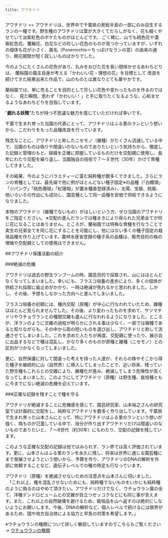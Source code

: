 ```yaml
---
title: アワチドリ
---
```

<link rel="stylesheet" href="/assets/stylesheets/ponerorchis.css" />
アワチドリ
==
アワチドリは、世界中で千葉県の房総半島の一部にのみ自生するランの一種です。野生種のアワチドリは葉が大きくてだらしがなく、花も細くやせていて淡紫紅色のボケたものがほとんどです。 ごく稀に、山でも桃色花や濃紫紅色花、覆輪花、白花などの珍しい花色のものが見つかっていますが、いずれの個体も花が小さく、属名（Ponerorchis＝ちっぽけなランの意）の由来の通り、開花期間が短く寂しいものばかりでした。

今のようにたくさんの花色があり、丸みをおびた花を長い間咲かせるあわちどりは、 蘭裕園の園主自身が考える『かわいい花・理想の花』を目標として 改良を続けてきた結果出来た作品で、山のものとは異なりとても華やかです。

蘭裕園では、単に売ることを目的として珍しい花色や変わったものを作るのではなく、 見た瞬間、思わず「かわいい！」と手に取りたくなるような、心和ませるようなあわちどりを目指しています。

”<b>戯れる妖精</b>”たちが持つ不思議な魅力を感じていただければ幸いです。

千葉で生まれ育った当園の代表にとって、アワチドリはふる里のランという想いから、こだわりをもった品種改良を行っています。

残念なことに、アワチドリと称したニセモノ（雑種）がたくさん流通している中で、当園のものは偽りや間違いのないものでありたいという気持ちから、徹底した記録と管理のもと、経緯を正確に把握しているものだけを交配親に使用し、長年にわたり交配を繰り返し、当園独自の技術で７～８世代（30年）かけて育種してきました。

その結果、今のようにバラエティーに富む純粋種が数多くできました。さらにランの育種としては、最先端で他に例がほとんどない種子固定※の品種（「白饅頭」「ジパング」「桃色珊瑚」「紅珊瑚」が農水種苗登録済み）、太陽、宝姫、桃姫、他いろいろの作出にも成功し、園芸種として同一品種を安価で供給できるようになりました。

本物のアワチドリ（雑種でないもの）がほしいという方、ぜひ当園のアワチドリをご指定ください。
※交配の進んだランでは種まきにより得られた兄弟全てが同じ花になることはありません。ところが、蘭裕園では特殊な育種を行なうことで実生の兄弟全てを同じ花にすることを可能にし、他にはない多くの種子固定の栽培品種を作り上げています。農林水産省登録の種子系の品種は、販売目的の株の増殖や交配親としての使用はできません。

##アワチドリ保護活動の紹介

###絶滅の危機

アワチドリは過去の野生ランブームの時、園芸目的で採取され、山にはほとんどなくなってしまいました。幸いにも、フラスコ培養の進歩により、多くの個体が供給され採取に歯止めがかかり、一時は絶滅が免れるかと思われました。しかし、その後、予想もしなかった方向へと進んでしまいました。

フラスコ培養の初期には、種内交配（原種）が中心に行なわれていたため、雑種はほとんど見られませんでした。その後、より変わったものを求めて、サツマチドリやウチョウランとの種間交雑も盛んに行なわれるようになりました。ところが、洋ランのように交雑の過程が明らかにされる事は少なく、一部では雑種であると知りながらも、その中から距の短いものを選び出し、アワチドリと称して流通させてしまいました。これを求めた人たちが再度、交配親に使ったり、展示会に出品するなどで種は混乱し、かなり多くのものが原種と雑種（ニセモノ）との区別がつかなくなってしまいました。

更に、自然保護に対して間違った考えを持った人達が、それらの株やそこから得た種子を継続的に山（自然界）に移入してしまったことで、近い将来、残っていた野生種もこれらとの交雑により、雑種化が進み、絶滅してしまう危険性が高くなってしまいました。このようにしてアワチドリ（原種）は野生種、栽培種ともに今までにない絶滅の危機を迎えています。

###正確な記録を残すことで種を守る

アワチドリが絶滅することに危機感を感じて、園芸研究家、山本裕之さんの研究室では計画的に交配をし、純粋なアワチドリを数多く作り出しています。千葉県で生まれ育った山本さんにとって、特にアワチドリはふる里のランという想いが強く、偽ものが氾濫している中で、自分が作り出すアワチドリだけは間違いのないものでありたいと、７～8世代（約30年）にもわたり、交配の記録を残しています。

このような正確な交配の記録は他ではみられず、ラン界では高く評価されています。更に、山本さんはふる里のランを永久に残し、将来は世界に通じる園芸種にまで発展させようという想いから、予算を作り、アワチドリのDNAの解析を外部に依頼することなど、遺伝子レベルでの種の特定も行なっています。

アワチドリ（原種）を絶滅させないための注意点を山本さんに伺いました。
　「これ以上、種を混乱させないためにも、純粋種でないものをいかにも純粋種のように偽るのはやめて頂きたい。アワチドリだけでなく、ウチョウラン属の全て、洋種デンドロビュームとの交雑が目立つセッコクなどにも同じ事が言えます。また、これ以上の自然破壊を避けるため、栽培品を山へ返すのは絶対にしないようにお願いします。今後、DNAの解析など、個人レベルで続けるには限界があるため、国や地方自治体による協力と早急の対策を希望します。」

※ウチョウランの種類について詳しく解説していますのでこちらもご覧ください → [ウチョウランの種類](/ponerorchis/kind_of_ponerorchis)
